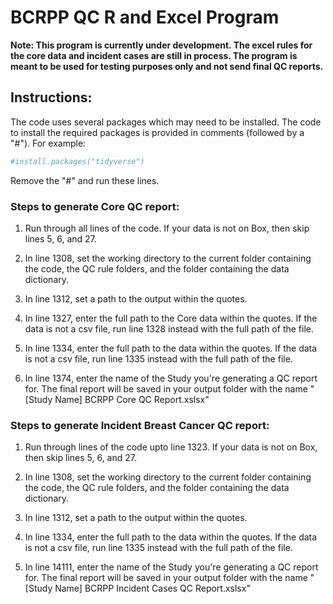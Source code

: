 # BCRPP QC R and Excel Program

**Note: This program is currently under development. The excel rules for the core data and incident cases are still in process. The program is meant to be used for testing purposes only and not send final QC reports.**

## Instructions:

The code uses several packages which may need to be installed. The code to install the required packages is provided in comments (followed by a "#"). For example:

``` r
#install.packages("tidyverse")
```

Remove the "#" and run these lines.

### Steps to generate Core QC report:

1. Run through all lines of the code. If your data is not on Box, then skip lines 5, 6, and 27.

2. In line 1308, set the working directory to the current folder containing the code, the QC rule folders, and the folder containing the data dictionary.

3. In line 1312, set a path to the output within the quotes.

4. In line 1327, enter the full path to the Core data within the quotes. If the data is not a csv file, run line 1328 instead with the full path of the file.

5.  In line 1334, enter the full path to the data within the quotes. If the data is not a csv file, run line 1335 instead with the full path of the file.

6. In line 1374, enter the name of the Study you're generating a QC report for. The final report will be saved in your output folder with the name "[Study Name] BCRPP Core QC Report.xslsx"

### Steps to generate Incident Breast Cancer QC report:

1. Run through lines of the code upto line 1323. If your data is not on Box, then skip lines 5, 6, and 27.

2. In line 1308, set the working directory to the current folder containing the code, the QC rule folders, and the folder containing the data dictionary.

3. In line 1312, set a path to the output within the quotes.

4. In line 1334, enter the full path to the data within the quotes. If the data is not a csv file, run line 1335 instead with the full path of the file.

5. In line 14111, enter the name of the Study you're generating a QC report for. The final report will be saved in your output folder with the name "[Study Name] BCRPP Incident Cases QC Report.xslsx"
